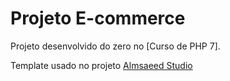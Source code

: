 # Projeto E-commerce

Projeto desenvolvido do zero no [Curso de PHP 7].

Template usado no projeto [Almsaeed Studio](https://almsaeedstudio.com)
